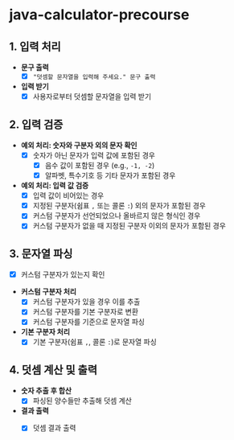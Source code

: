# java-calculator-precourse


## 1. 입력 처리
- **문구 출력**
  - [x] `"덧셈할 문자열을 입력해 주세요." 문구 출력`

- **입력 받기**
  - [x] 사용자로부터 덧셈할 문자열을 입력 받기

## 2. 입력 검증
- **예외 처리: 숫자와 구분자 외의 문자 확인**
  - [x] 숫자가 아닌 문자가 입력 값에 포함된 경우
    - [x] 음수 값이 포함된 경우 (e.g., `-1, -2`)
    - [x] 알파벳, 특수기호 등 기타 문자가 포함된 경우

- **예외 처리: 입력 값 검증**
  - [x] 입력 값이 비어있는 경우
  - [x] 지정된 구분자(쉼표 `,` 또는 콜론 `:`) 외의 문자가 포함된 경우
  - [x] 커스텀 구분자가 선언되었으나 올바르지 않은 형식인 경우
  - [x] 커스텀 구분자가 없을 때 지정된 구분자 이외의 문자가 포함된 경우

## 3. 문자열 파싱
- [x] 커스텀 구분자가 있는지 확인
- **커스텀 구분자 처리**
  - [x] 커스텀 구분자가 있을 경우 이를 추출
  - [x] 커스텀 구분자를 기본 구분자로 변환
  - [x] 커스텀 구분자를 기준으로 문자열 파싱

- **기본 구분자 처리**
  - [x] 기본 구분자(쉼표 `,`, 콜론 `:`)로 문자열 파싱

## 4. 덧셈 계산 및 출력
- **숫자 추출 후 합산**
  - [x] 파싱된 양수들만 추출해 덧셈 계산

- **결과 출력**
  - [x] 덧셈 결과 출력


